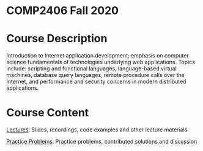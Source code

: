 # COMP2406 Fall 2020

# Course Description
Introduction to Internet application development; emphasis on computer science fundamentals of technologies underlying web applications. Topics include: scripting and functional languages, language-based virtual machines, database query languages, remote procedure calls over the Internet, and performance and security concerns in modern distributed applications.

# Course Content
[Lectures](/lectures): Slides, recordings, code examples and other lecture materials

[Practice Problems](/practice-problems): Practice problems, contributed solutions and discussion
